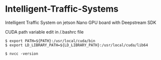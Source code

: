 # Intelligent-Traffic-Systems
Intelligent Traffic System on jetson Nano GPU board with Deepstream SDK

CUDA path variable 
edit in /.bashrc file

```
$ export PATH=${PATH}:/usr/local/cuda/bin
$ export LD_LIBRARY_PATH=${LD_LIBRARY_PATH}:/usr/local/cuda/lib64

$ nvcc -version
```
